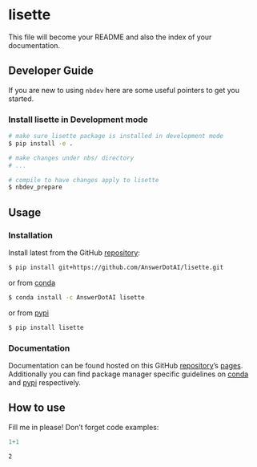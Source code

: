 # lisette


<!-- WARNING: THIS FILE WAS AUTOGENERATED! DO NOT EDIT! -->

This file will become your README and also the index of your
documentation.

## Developer Guide

If you are new to using `nbdev` here are some useful pointers to get you
started.

### Install lisette in Development mode

``` sh
# make sure lisette package is installed in development mode
$ pip install -e .

# make changes under nbs/ directory
# ...

# compile to have changes apply to lisette
$ nbdev_prepare
```

## Usage

### Installation

Install latest from the GitHub
[repository](https://github.com/AnswerDotAI/lisette):

``` sh
$ pip install git+https://github.com/AnswerDotAI/lisette.git
```

or from [conda](https://anaconda.org/AnswerDotAI/lisette)

``` sh
$ conda install -c AnswerDotAI lisette
```

or from [pypi](https://pypi.org/project/lisette/)

``` sh
$ pip install lisette
```

### Documentation

Documentation can be found hosted on this GitHub
[repository](https://github.com/AnswerDotAI/lisette)’s
[pages](https://AnswerDotAI.github.io/lisette/). Additionally you can
find package manager specific guidelines on
[conda](https://anaconda.org/AnswerDotAI/lisette) and
[pypi](https://pypi.org/project/lisette/) respectively.

## How to use

Fill me in please! Don’t forget code examples:

``` python
1+1
```

    2
